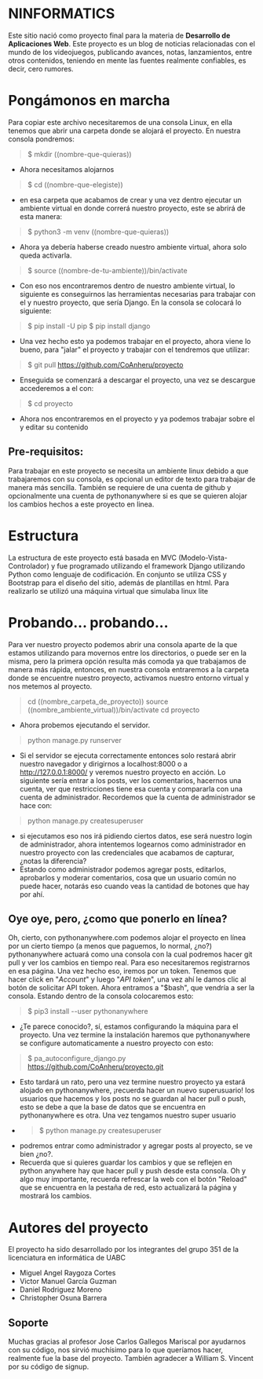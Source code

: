 ﻿# NINFORMATICS

Este sitio nació como proyecto final para la materia de **Desarrollo de Aplicaciones Web**. Este proyecto es un blog de noticias relacionadas con el mundo de los videojuegos, publicando avances, notas, lanzamientos, entre otros contenidos, teniendo en mente las fuentes realmente confiables, es decir, cero rumores.

# Pongámonos en marcha
Para copiar este archivo necesitaremos de una consola Linux, en ella tenemos que abrir una carpeta donde se alojará el proyecto.
En nuestra consola pondremos:
>$ mkdir ((nombre-que-quieras))
- Ahora necesitamos alojarnos 
> $ cd ((nombre-que-elegiste))
- en esa carpeta que acabamos de crear y una vez dentro ejecutar un ambiente virtual en donde correrá nuestro proyecto, este se abrirá de esta manera:
>$ python3 -m venv ((nombre-que-quieras))
- Ahora ya debería haberse creado nuestro ambiente virtual, ahora solo queda activarla.
> $ source ((nombre-de-tu-ambiente))/bin/activate
- Con eso nos encontraremos dentro de nuestro ambiente virtual, lo siguiente es conseguirnos las herramientas necesarias para trabajar con el y nuestro proyecto, que sería Django. En la consola se colocará lo siguiente:
> $ pip install -U pip
> $ pip install django
- Una vez hecho esto ya podemos trabajar en el proyecto, ahora viene lo bueno, para "jalar" el proyecto y trabajar con el tendremos que utilizar:
> $ git pull https://github.com/CoAnheru/proyecto
- Enseguida se comenzará a descargar el proyecto, una vez se descargue accederemos a el con:
> $ cd proyecto
- Ahora nos encontraremos en el proyecto y ya podemos trabajar sobre el y editar su contenido
## Pre-requisitos:
Para trabajar en este proyecto se necesita un ambiente linux debido a que trabajaremos con su consola, es opcional un editor de texto para trabajar de manera más sencilla. También se requiere de una cuenta de github y opcionalmente una cuenta de pythonanywhere si es que se quieren alojar los cambios hechos a este proyecto en linea.


# Estructura

La estructura de este proyecto está basada en MVC (Modelo-Vista-Controlador) y fue programado utilizando el framework Django utilizando Python como lenguaje de codificación. 
En conjunto se utiliza CSS y Bootstrap para el diseño del sitio, 
además de plantillas en html. Para realizarlo se utilizó una máquina virtual que simulaba linux lite
# Probando... probando...
Para ver nuestro proyecto podemos abrir una consola aparte de la que estamos utilizando para movernos entre los directorios, o puede ser en la misma, pero la primera opción resulta más comoda ya que trabajamos de manera más rápida, entonces, en nuestra consola entraremos a la carpeta donde se encuentre nuestro proyecto, activamos nuestro entorno virtual y nos metemos al proyecto.
> cd ((nombre_carpeta_de_proyecto))
> source ((nombre_ambiente_virtual))/bin/activate
> cd proyecto
- Ahora probemos ejecutando el servidor.
> python manage.py runserver
- Si el servidor se ejecuta correctamente entonces solo restará abrir nuestro navegador y dirigirnos a localhost:8000 o a http://127.0.0.1:8000/ y veremos nuestro proyecto en acción.
Lo siguiente sería entrar a los posts, ver los comentarios, hacernos una cuenta, ver que restricciones tiene esa cuenta y compararla con una cuenta de administrador. Recordemos que la cuenta de administrador se hace con:
> python manage.py createsuperuser
- si ejecutamos eso nos irá pidiendo ciertos datos, ese será nuestro login de administrador, ahora intentemos logearnos como administrador en nuestro proyecto con las credenciales que acabamos de capturar, ¿notas la diferencia?
- Estando como administrador podemos agregar posts, editarlos, aprobarlos y moderar comentarios, cosa que un usuario común no puede hacer, notarás eso cuando veas la cantidad de botones que hay por ahí.
## Oye oye, pero, ¿como que ponerlo en línea?
Oh, cierto, con pythonanywhere.com podemos alojar el proyecto en línea por un cierto tiempo (a menos que paguemos, lo normal, ¿no?) pythonanywhere actuará como una consola con la cual podremos hacer git pull y ver los cambios en tiempo real. Para eso necesitaremos registrarnos en esa página.
Una vez hecho eso, iremos por un token. Tenemos que hacer click en "*Account*" y luego "*API token*", una vez ahí le damos clic al botón de solicitar API token. Ahora entramos a "$bash", que vendría a ser la consola.
Estando dentro de la consola colocaremos esto:
> $ pip3 install --user pythonanywhere
- ¿Te parece conocido?, sí, estamos configurando la máquina para el proyecto. Una vez termine la instalación haremos que pythonanywhere se configure automaticamente a nuestro proyecto con esto:
> $ pa_autoconfigure_django.py https://github.com/CoAnheru/proyecto.git
- Esto tardará un rato, pero una vez termine nuestro proyecto ya estará alojado en pythonanywhere, ¡recuerda hacer un nuevo superusuario! los usuarios que hacemos y los posts no se guardan al hacer pull o push, esto se debe a que la base de datos que se encuentra en pythonanywhere es otra. Una vez tengamos nuestro super usuario
- > $ python manage.py createsuperuser
- podremos entrar como administrador y agregar posts al proyecto, se ve bien ¿no?.
- Recuerda que si quieres guardar los cambios y que se reflejen en python anywhere hay que hacer pull y push desde esta consola. Oh y algo muy importante, recuerda refrescar la web con el botón "Reload" que se encuentra en la pestaña de red, esto actualizará la página y mostrará los cambios.

# Autores del proyecto
El proyecto ha sido desarrollado por los integrantes del grupo 351 de la licenciatura en informática de UABC
- Miguel Angel Raygoza Cortes
- Victor Manuel García Guzman
- Daniel Rodriguez Moreno
- Christopher Osuna Barrera

## Soporte

Muchas gracias al profesor Jose Carlos Gallegos Mariscal por ayudarnos con su código, nos sirvió muchísimo para lo que queríamos hacer, realmente fue la base del proyecto. También agradecer  a William S. Vincent por su código de signup.


